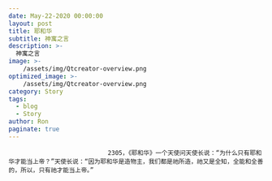 ```yaml
---
date: May-22-2020 00:00:00
layout: post
title: 耶和华
subtitle: 神寓之言
description: >-
  神寓之言
image: >-
    /assets/img/Qtcreator-overview.png
optimized_image: >-
    /assets/img/Qtcreator-overview.png
category: Story
tags:
  - blog
  - Story
author: Ron
paginate: true
---
```


							　　2305，《耶和华》一个天使问天使长说：“为什么只有耶和华才能当上帝？”天使长说：“因为耶和华是造物主，我们都是祂所造，祂又是全知，全能和全善的，所以，只有祂才能当上帝。”
							
							
						